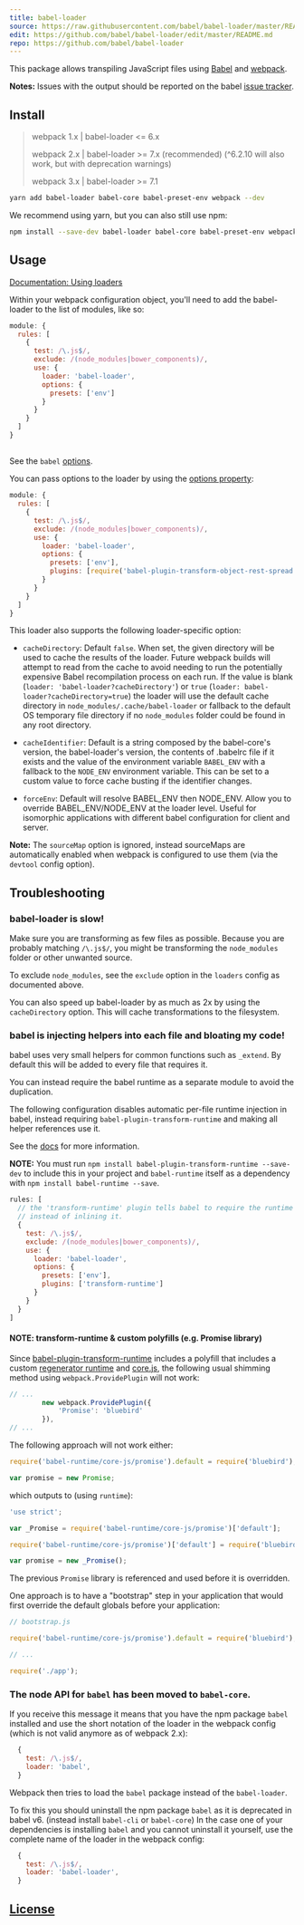 ```yaml
---
title: babel-loader
source: https://raw.githubusercontent.com/babel/babel-loader/master/README.md
edit: https://github.com/babel/babel-loader/edit/master/README.md
repo: https://github.com/babel/babel-loader
---
```



This package allows transpiling JavaScript files using [Babel](https://github.com/babel/babel) and [webpack](https://github.com/webpack/webpack).

__Notes:__ Issues with the output should be reported on the babel [issue tracker](https://github.com/babel/babel/issues).

## Install

> webpack 1.x | babel-loader <= 6.x
>
> webpack 2.x | babel-loader >= 7.x (recommended) (^6.2.10 will also work, but with deprecation warnings)
>
> webpack 3.x | babel-loader >= 7.1

```bash
yarn add babel-loader babel-core babel-preset-env webpack --dev
```

We recommend using yarn, but you can also still use npm:

```bash
npm install --save-dev babel-loader babel-core babel-preset-env webpack
```

## Usage

[Documentation: Using loaders](https://webpack.js.org/loaders/)

Within your webpack configuration object, you'll need to add the babel-loader to the list of modules, like so:

```javascript
module: {
  rules: [
    {
      test: /\.js$/,
      exclude: /(node_modules|bower_components)/,
      use: {
        loader: 'babel-loader',
        options: {
          presets: ['env']
        }
      }
    }
  ]
}
```

##

See the `babel` [options](https://babeljs.io/docs/usage/api/#options).


You can pass options to the loader by using the [options property](https://webpack.js.org/configuration/module/#rule-options-rule-query):

```javascript
module: {
  rules: [
    {
      test: /\.js$/,
      exclude: /(node_modules|bower_components)/,
      use: {
        loader: 'babel-loader',
        options: {
          presets: ['env'],
          plugins: [require('babel-plugin-transform-object-rest-spread')]
        }
      }
    }
  ]
}
```

This loader also supports the following loader-specific option:

* `cacheDirectory`: Default `false`. When set, the given directory will be used to cache the results of the loader. Future webpack builds will attempt to read from the cache to avoid needing to run the potentially expensive Babel recompilation process on each run. If the value is blank (`loader: 'babel-loader?cacheDirectory'`) or `true` (`loader: babel-loader?cacheDirectory=true`) the loader will use the default cache directory in `node_modules/.cache/babel-loader` or fallback to the default OS temporary file directory if no `node_modules` folder could be found in any root directory.

* `cacheIdentifier`: Default is a string composed by the babel-core's version, the babel-loader's version, the contents of .babelrc file if it exists and the value of the environment variable `BABEL_ENV` with a fallback to the `NODE_ENV` environment variable. This can be set to a custom value to force cache busting if the identifier changes.

* `forceEnv`: Default will resolve BABEL_ENV then NODE_ENV. Allow you to override BABEL_ENV/NODE_ENV at the loader level. Useful for isomorphic applications with different babel configuration for client and server.

__Note:__ The `sourceMap` option is ignored, instead sourceMaps are automatically enabled when webpack is configured to use them (via the `devtool` config option).

## Troubleshooting

### babel-loader is slow!

Make sure you are transforming as few files as possible. Because you are probably
matching `/\.js$/`, you might be transforming the `node_modules` folder or other unwanted
source.

To exclude `node_modules`, see the `exclude` option in the `loaders` config as documented above.

You can also speed up babel-loader by as much as 2x by using the `cacheDirectory` option.
This will cache transformations to the filesystem.

### babel is injecting helpers into each file and bloating my code!

babel uses very small helpers for common functions such as `_extend`. By default
this will be added to every file that requires it.

You can instead require the babel runtime as a separate module to avoid the duplication.

The following configuration disables automatic per-file runtime injection in babel, instead
requiring `babel-plugin-transform-runtime` and making all helper references use it.

See the [docs](http://babeljs.io/docs/plugins/transform-runtime/) for more information.

**NOTE:** You must run `npm install babel-plugin-transform-runtime --save-dev` to include this in your project and `babel-runtime` itself as a dependency with `npm install babel-runtime --save`.

```javascript
rules: [
  // the 'transform-runtime' plugin tells babel to require the runtime
  // instead of inlining it.
  {
    test: /\.js$/,
    exclude: /(node_modules|bower_components)/,
    use: {
      loader: 'babel-loader',
      options: {
        presets: ['env'],
        plugins: ['transform-runtime']
      }
    }
  }
]
```

#### **NOTE:** transform-runtime & custom polyfills (e.g. Promise library)

Since [babel-plugin-transform-runtime](https://github.com/babel/babel/tree/master/packages/babel-plugin-transform-runtime) includes a polyfill that includes a custom [regenerator runtime](https://github.com/facebook/regenerator/blob/master/packages/regenerator-runtime/runtime.js) and [core.js](https://github.com/zloirock/core-js), the following usual shimming method using `webpack.ProvidePlugin` will not work:

```javascript
// ...
        new webpack.ProvidePlugin({
            'Promise': 'bluebird'
        }),
// ...
```

The following approach will not work either:

```javascript
require('babel-runtime/core-js/promise').default = require('bluebird');

var promise = new Promise;
```

which outputs to (using `runtime`):

```javascript
'use strict';

var _Promise = require('babel-runtime/core-js/promise')['default'];

require('babel-runtime/core-js/promise')['default'] = require('bluebird');

var promise = new _Promise();
```

The previous `Promise` library is referenced and used before it is overridden.

One approach is to have a "bootstrap" step in your application that would first override the default globals before your application:

```javascript
// bootstrap.js

require('babel-runtime/core-js/promise').default = require('bluebird');

// ...

require('./app');
```

### The node API for `babel` has been moved to `babel-core`.

If you receive this message it means that you have the npm package `babel` installed and use the short notation of the loader in the webpack config (which is not valid anymore as of webpack 2.x):
```js
  {
    test: /\.js$/,
    loader: 'babel',
  }
```

Webpack then tries to load the `babel` package instead of the `babel-loader`.

To fix this you should uninstall the npm package `babel` as it is deprecated in babel v6. (instead install `babel-cli` or `babel-core`)
In the case one of your dependencies is installing `babel` and you cannot uninstall it yourself, use the complete name of the loader in the webpack config:
```js
  {
    test: /\.js$/,
    loader: 'babel-loader',
  }
```

## [License](http://couto.mit-license.org/)

